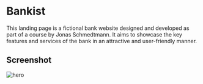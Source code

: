 # Bankist

This landing page is a fictional bank website designed and developed as part of a course by Jonas Schmedtmann. It aims to showcase the key features and services of the bank in an attractive and user-friendly manner.

## Screenshot

![hero](https://i.imgur.com/XwkMOjZ.png)

